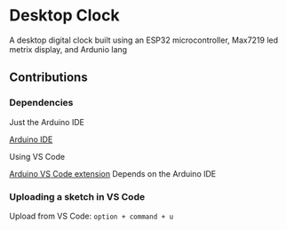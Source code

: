 # Desktop Clock

A desktop digital clock built using an ESP32 microcontroller, Max7219 led metrix display, and Ardunio lang

## Contributions

### Dependencies 

Just the Arduino IDE

[Arduino IDE](https://www.arduino.cc/en/main/software#download)

Using VS Code

[Arduino VS Code extension](https://marketplace.visualstudio.com/items?itemName=vsciot-vscode.vscode-arduino)
Depends on the Arduino IDE


### Uploading a sketch in VS Code

Upload from VS Code: `option + command + u`